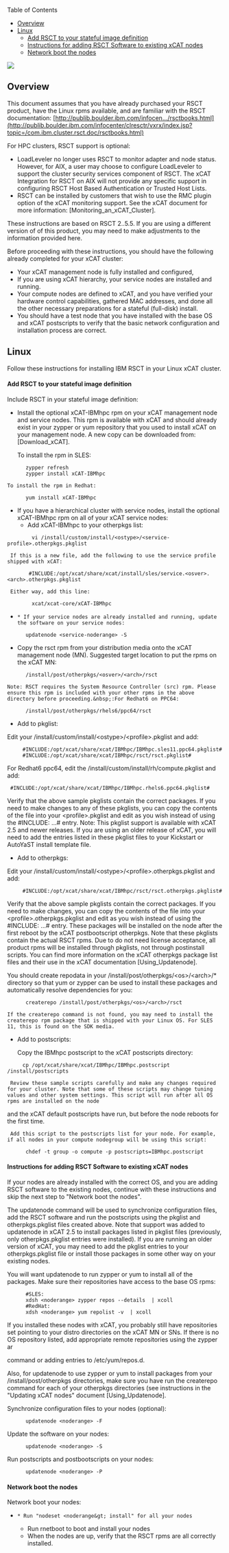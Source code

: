 <!-- START doctoc generated TOC please keep comment here to allow auto update -->
<!-- DON'T EDIT THIS SECTION, INSTEAD RE-RUN doctoc TO UPDATE -->
Table of Contents

- [Overview](#overview)
- [Linux](#linux)
    - [Add RSCT to your stateful image definition](#add-rsct-to-your-stateful-image-definition)
    - [Instructions for adding RSCT Software to existing xCAT nodes](#instructions-for-adding-rsct-software-to-existing-xcat-nodes)
    - [Network boot the nodes](#network-boot-the-nodes)

<!-- END doctoc generated TOC please keep comment here to allow auto update -->

![](https://sourceforge.net/p/xcat/wiki/XCAT_Documentation/attachment/Official-xcat-doc.png)



## Overview

This document assumes that you have already purchased your RSCT product, have the Linux rpms available, and are familiar with the RSCT documentation: [http://publib.boulder.ibm.com/infocen.../rsctbooks.html](http://publib.boulder.ibm.com/infocenter/clresctr/vxrx/index.jsp?topic=/com.ibm.cluster.rsct.doc/rsctbooks.html)


For HPC clusters, RSCT support is optional:

  * LoadLeveler no longer uses RSCT to monitor adapter and node status. However, for AIX, a user may choose to configure LoadLeveler to support the cluster security services component of RSCT. The xCAT Integration for RSCT on AIX will not provide any specific support in configuring RSCT Host Based Authentication or Trusted Host Lists.
  * RSCT can be installed by customers that wish to use the RMC plugin option of the xCAT monitoring support. See the xCAT document for more information: [Monitoring_an_xCAT_Cluster].


These instructions are based on RSCT 2..5.5. If you are using a different version of of this product, you may need to make adjustments to the information provided here.

Before proceeding with these instructions, you should have the following already completed for your xCAT cluster:

  * Your xCAT management node is fully installed and configured,
  * If you are using xCAT hierarchy, your service nodes are installed and running.
  * Your compute nodes are defined to xCAT, and you have verified your hardware control capabilities, gathered MAC addresses, and done all the other necessary preparations for a stateful (full-disk) install.
  * You should have a test node that you have installed with the base OS and xCAT postscripts to verify that the basic network configuration and installation process are correct.



## Linux

Follow these instructions for installing IBM RSCT in your Linux xCAT cluster.

#### Add RSCT to your stateful image definition

Include RSCT in your stateful image definition:

  * Install the optional xCAT-IBMhpc rpm on your xCAT management node and service nodes. This rpm is available with xCAT and should already exist in your zypper or yum repository that you used to install xCAT on your management node. A new copy can be downloaded from:[Download_xCAT].

    To install the rpm in SLES:

~~~~
      zypper refresh
      zypper install xCAT-IBMhpc
~~~~


    To install the rpm in Redhat:

~~~~
      yum install xCAT-IBMhpc
~~~~


  * If you have a hierarchical cluster with service nodes, install the optional xCAT-IBMhpc rpm on all of your xCAT service nodes:
    * Add xCAT-IBMhpc to your otherpkgs list:

~~~~
        vi /install/custom/install/<ostype>/<service-profile>.otherpkgs.pkglist
~~~~
     If this is a new file, add the following to use the service profile shipped with xCAT:
~~~~
       #INCLUDE:/opt/xcat/share/xcat/install/sles/service.<osver>.<arch>.otherpkgs.pkglist
~~~~
     Either way, add this line:
~~~~
        xcat/xcat-core/xCAT-IBMhpc
~~~~


  *     * If your service nodes are already installed and running, update the software on your service nodes:

~~~~
      updatenode <service-noderange> -S
~~~~


  * Copy the rsct rpm from your distribution media onto the xCAT management node (MN). Suggested target location to put the rpms on the xCAT MN:

~~~~
      /install/post/otherpkgs/<osver>/<arch>/rsct
~~~~


    Note: RSCT requires the System Resource Controller (src) rpm. Please ensure this rpm is included with your other rpms in the above directory before proceeding.&nbsp;:For Redhat6 on PPC64:

~~~~
      /install/post/otherpkgs/rhels6/ppc64/rsct
~~~~


  * Add to pkglist:

Edit your /install/custom/install/&lt;ostype&gt;/&lt;profile&gt;.pkglist and add:

~~~~
     #INCLUDE:/opt/xcat/share/xcat/IBMhpc/IBMhpc.sles11.ppc64.pkglist#
     #INCLUDE:/opt/xcat/share/xcat/IBMhpc/rsct/rsct.pkglist#
~~~~


For Redhat6 ppc64, edit the /install/custom/install/rh/compute.pkglist and add:

     #INCLUDE:/opt/xcat/share/xcat/IBMhpc/IBMhpc.rhels6.ppc64.pkglist#


Verify that the above sample pkglists contain the correct packages. If you need to make changes to any of these pkglists, you can copy the contents of the file into your &lt;profile&gt;.pkglist and edit as you wish instead of using the #INCLUDE: ...# entry.
Note: This pkglist support is available with xCAT 2.5 and newer releases. If you are using an older release of xCAT, you will need to add the entries listed in these pkglist files to your Kickstart or AutoYaST install template file.

  * Add to otherpkgs:

Edit your /install/custom/install/&lt;ostype&gt;/&lt;profile&gt;.otherpkgs.pkglist and add:

~~~~
     #INCLUDE:/opt/xcat/share/xcat/IBMhpc/rsct/rsct.otherpkgs.pkglist#
~~~~


Verify that the above sample pkglists contain the correct packages. If you need to make changes, you can copy the contents of the file into your &lt;profile&gt;.otherpkgs.pkglist and edit as you wish instead of using the #INCLUDE: ...# entry. These packages will be installed on the node after the first reboot by the xCAT postbootscript otherpkgs. Note that these pkglists contain the actual RSCT rpms. Due to do not need license acceptance, all product rpms will be installed through pkglists, not through postinstall scripts.
You can find more information on the xCAT otherpkgs package list files and their use in the xCAT documentation [Using_Updatenode].

You should create repodata in your /install/post/otherpkgs/&lt;os&gt;/&lt;arch&gt;/* directory so that yum or zypper can be used to install these packages and automatically resolve dependencies for you:

~~~~
      createrepo /install/post/otherpkgs/<os>/<arch>/rsct
~~~~


    If the createrepo command is not found, you may need to install the createrepo rpm package that is shipped with your Linux OS. For SLES 11, this is found on the SDK media.

  * Add to postscripts:

     Copy the IBMhpc postscript to the xCAT postscripts directory:

~~~~
     cp /opt/xcat/share/xcat/IBMhpc/IBMhpc.postscript /install/postscripts
~~~~


     Review these sample scripts carefully and make any changes required for your cluster. Note that some of these scripts may change tuning values and other system settings. This script will run after all OS rpms are installed on the node

and the xCAT default postscripts have run, but before the node reboots for the first time.

     Add this script to the postscripts list for your node. For example, if all nodes in your compute nodegroup will be using this script:

~~~~
      chdef -t group -o compute -p postscripts=IBMhpc.postscript
~~~~


#### Instructions for adding RSCT Software to existing xCAT nodes

If your nodes are already installed with the correct OS, and you are adding RSCT software to the existing nodes, continue with these instructions and skip the next step to "Network boot the nodes".

The updatenode command will be used to synchronize configuration files, add the RSCT software and run the postscripts using the pkglist and otherpkgs.pkglist files created above. Note that support was added to updatenode in xCAT 2.5 to install packages listed in pkglist files (previously, only otherpkgs.pkglist entries were installed). If you are running an older version of xCAT, you may need to add the pkglist entries to your otherpkgs.pkglist file or install those packages in some other way on your existing nodes.

You will want updatenode to run zypper or yum to install all of the packages. Make sure their repositories have access to the base OS rpms:

~~~~
      #SLES:
      xdsh <noderange> zypper repos --details  | xcoll
      #RedHat:
      xdsh <noderange> yum repolist -v  | xcoll
~~~~


If you installed these nodes with xCAT, you probably still have repositories set pointing to your distro directories on the xCAT MN or SNs. If there is no OS repository listed, add appropriate remote repositories using the zypper ar

command or adding entries to /etc/yum/repos.d.

Also, for updatenode to use zypper or yum to install packages from your /install/post/otherpkgs directories, make sure you have run the createrepo command for each of your otherpkgs directories (see instructions in the "Updating xCAT nodes" document [Using_Updatenode].

Synchronize configuration files to your nodes (optional):

~~~~
      updatenode <noderange> -F
~~~~


Update the software on your nodes:

~~~~
      updatenode <noderange> -S
~~~~


Run postscripts and postbootscripts on your nodes:

~~~~
      updatenode <noderange> -P

~~~~




#### Network boot the nodes

Network boot your nodes:

  *     * Run "nodeset <noderange&gt; install" for all your nodes
    * Run rnetboot to boot and install your nodes
    * When the nodes are up, verify that the RSCT rpms are all correctly installed.


